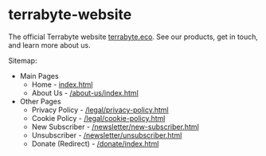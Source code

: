 # terrabyte-website

The official Terrabyte website [terrabyte.eco](https://terrabyte.eco). See our products, get in touch, and learn more about us.

Sitemap:
- Main Pages
  - Home - [index.html](index.html)
  - About Us - [/about-us/index.html](./about-us/index.html)
- Other Pages
  - Privacy Policy - [/legal/privacy-policy.html](./legal/privacy-policy.html)
  - Cookie Policy - [/legal/cookie-policy.html](./legal/cookie-policy.html)
  - New Subscriber - [/newsletter/new-subscriber.html](./newsletter/new-subscriber.html)
  - Unsubscriber - [/newsletter/unsubscriber.html](./newsletter/new-subscriber.html)
  - Donate (Redirect) - [/donate/index.html](./donate/index.html)
